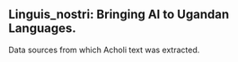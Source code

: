 ## Linguis_nostri: Bringing AI to Ugandan Languages.

 Data sources from which Acholi text was extracted.
